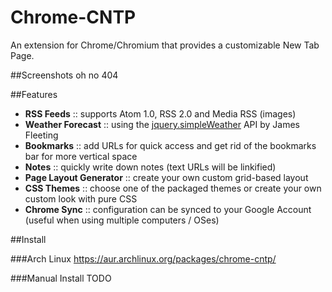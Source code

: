 # Chrome-CNTP
An extension for Chrome/Chromium that provides a customizable New Tab Page.


##Screenshots
oh no 404


##Features
* **RSS Feeds** :: supports Atom 1.0, RSS 2.0 and Media RSS (images)
* **Weather Forecast** :: using the [jquery.simpleWeather](http://monkeecreate.github.io/jquery.simpleWeather/) API by James Fleeting
* **Bookmarks** ::  add URLs for quick access and get rid of the bookmarks bar for more vertical space
* **Notes** :: quickly write down notes (text URLs will be linkified)
* **Page Layout Generator** :: create your own custom grid-based layout
* **CSS Themes** :: choose one of the packaged themes or create your own custom look with pure CSS
* **Chrome Sync** :: configuration can be synced to your Google Account (useful when using multiple computers / OSes)


##Install

###Arch Linux
https://aur.archlinux.org/packages/chrome-cntp/

###Manual Install
TODO
